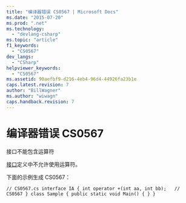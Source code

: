 ```yaml
---
title: "编译器错误 CS0567 | Microsoft Docs"
ms.date: "2015-07-20"
ms.prod: ".net"
ms.technology: 
  - "devlang-csharp"
ms.topic: "article"
f1_keywords: 
  - "CS0567"
dev_langs: 
  - "CSharp"
helpviewer_keywords: 
  - "CS0567"
ms.assetid: 90aefbf9-d216-4eb4-96d4-44926fa23b1e
caps.latest.revision: 7
author: "BillWagner"
ms.author: "wiwagn"
caps.handback.revision: 7
---
```

# 编译器错误 CS0567
接口不能包含运算符  
  
 [接口](../../csharp/language-reference/keywords/interface.md)定义中不允许使用运算符。  
  
 下面的示例生成 CS0567：  
  
```  
// CS0567.cs interface IA { int operator +(int aa, int bb);   // CS0567 } class Sample { public static void Main() { } }  
```